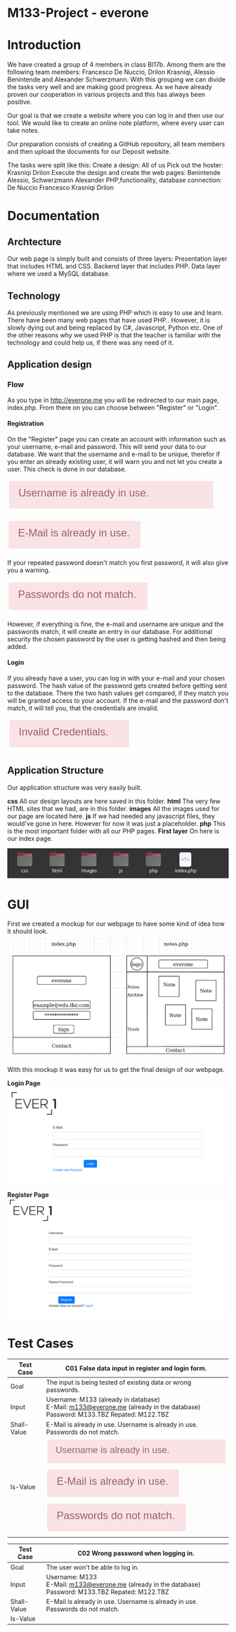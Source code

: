 # M133-Project - everone

# Introduction

We have created a group of 4 members in class BI17b. Among them are the following team members: 
Francesco De Nuccio, Drilon Krasniqi, Alessio Benintende and Alexander Schwerzmann. 
With this grouping we can divide the tasks very well and are making good progress. 
As we have already proven our cooperation in various projects and this has always been positive.

Our goal is that we create a website where you can log in and
then use our tool. We would like to create an online note platform, where
every user can take notes.

Our preparation consists of creating a GitHub repository, all
team members and then upload the documents for our
Deposit website.

The tasks were split like this:
Create a design: All of us
Pick out the hoster: Krasniqi Drilon
Execute the design and create the web pages: Benintende Alessio, Schwerzmann Alexander
PHP,functionality, database connection: De Nuccio Francesco Krasniqi Drilon

# Documentation
## Archtecture
Our web page is simply built and consists of three layers:
Presentation layer that includes HTML and CSS.
Backend layer that includes PHP.
Data layer where we used a MySQL database.

## Technology
As previously mentioned we are using PHP which is easy to use and learn.
There have been many web pages that have used PHP.. However, it is slowly dying out and being replaced by C#, Javascript, Python etc.
One of the other reasons why we used PHP is that the teacher is familiar with the technology and could help us, if there was any need of it.

## Application design
### Flow
As you type in http://everone.me you will be redirected to our main page, index.php.
From there on you can choose between "Register" or "Login".
#### Registration
On the "Register" page you can create an account with information such as your username, e-mail and password. This will send your data to our database.
We want that the username and e-mail to be unique, therefor if you enter an already existing user, it will warn you and not let you create a user. This check is done in our database.

![alt text](https://github.com/fdenuccio/M133-everone/blob/master/images/username_already_in_use.png "Username is already in use")

![alt text](https://github.com/fdenuccio/M133-everone/blob/master/images/email_already_in_use.png "E-Mail is already in use")

If your repeated password doesn't match you first password, it will also give you a warning. 

![alt text](https://github.com/fdenuccio/M133-everone/blob/master/images/password_dont_match.png "Passwords do not match")

However, if everything is fine, the e-mail and username are unique and the passwords match, it will create an entry in our database. For additional security the chosen password by the user is  getting hashed and then being added.

#### Login
If you already have a user, you can log in with your e-mail and your chosen password.
The hash value of the password gets created before getting sent to the database. There the two hash values get compared, if they match you will be granted access to your account.
If the e-mail and the password don't match, it will tell you, that the credentials are invalid.

![alt text](https://github.com/fdenuccio/M133-everone/blob/master/images/invalid_credentials.png "Invalid credentials")

## Application Structure
Our application structure was very easily built. 

**css** All our design layouts are here saved in this folder.
**html** The very few HTML sites that we had, are in this folder.
**images** All the images used for our page are located here.
**js** If we had needed any javascript files, they would've gone in here. However for now it was just a placeholder.
**php** This is the most important folder with all our PHP pages.
**First layer** On here is our index page.

![alt text](https://github.com/fdenuccio/M133-everone/blob/master/images/application_structure.png "Application Structre")

# GUI

First we created a mockup for our webpage to have some kind of idea how it should look.
![alt text](https://github.com/fdenuccio/M133-everone/blob/master/images/mockup.png "Mockup Everone")

With this mockup it was easy for us to get the final design of our webpage. 

**Login Page**
![alt text](https://github.com/fdenuccio/M133-everone/blob/master/images/login.png "Login Page")

**Register Page**
![alt text](https://github.com/fdenuccio/M133-everone/blob/master/images/register.png "Register Page")

# Test Cases

| Test Case    | C01 False data input in register and login form.                                                                              |
|--------------|-------------------------------------------------------------------------------------------------------------------------------|
| Goal         | The input is being tested of existing data or wrong passwords.                                                                |
| Input        | Username: M133 (already in database) <br/> E-Mail: m133@everone.me (already in the database) <br/> Password: M133.TBZ Repated: M122.TBZ | 
| Shall-Value  | E-Mail is already in use. Username is already in use. Passwords do not match.                                                 |
| Is-Value     | ![alt text](https://github.com/fdenuccio/M133-everone/blob/master/images/username_already_in_use.png "Username is already in use") <br/> ![alt text](https://github.com/fdenuccio/M133-everone/blob/master/images/email_already_in_use.png "E-Mail is already in use") <br/> ![alt text](https://github.com/fdenuccio/M133-everone/blob/master/images/password_dont_match.png "Passwords do not match") |

| Test Case    | C02 Wrong password when logging in.                                                                              |
|--------------|-------------------------------------------------------------------------------------------------------------------------------|
| Goal         | The user won't be able to log in.                                                                 |
| Input        | Username: M133 <br/> E-Mail: m133@everone.me (already in the database) <br/> Password: M133.TBZ Repated: M122.TBZ | 
| Shall-Value  | E-Mail is already in use. Username is already in use. Passwords do not match.                                                 |
| Is-Value     | |



